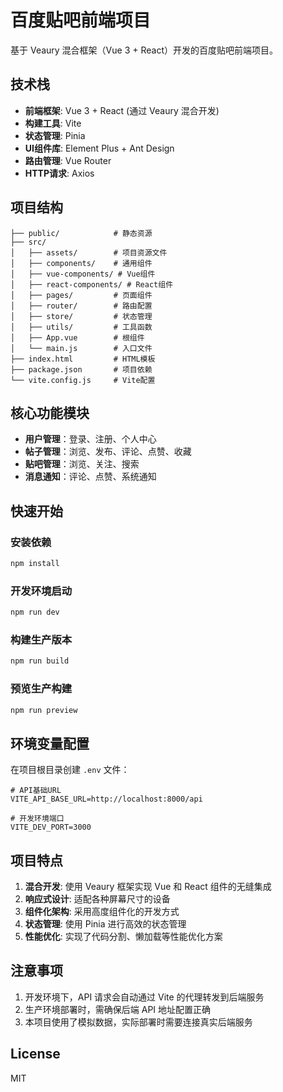 # 百度贴吧前端项目

基于 Veaury 混合框架（Vue 3 + React）开发的百度贴吧前端项目。

## 技术栈

- **前端框架**: Vue 3 + React (通过 Veaury 混合开发)
- **构建工具**: Vite
- **状态管理**: Pinia
- **UI组件库**: Element Plus + Ant Design
- **路由管理**: Vue Router
- **HTTP请求**: Axios

## 项目结构

```
├── public/            # 静态资源
├── src/
│   ├── assets/        # 项目资源文件
│   ├── components/    # 通用组件
│   ├── vue-components/ # Vue组件
│   ├── react-components/ # React组件
│   ├── pages/         # 页面组件
│   ├── router/        # 路由配置
│   ├── store/         # 状态管理
│   ├── utils/         # 工具函数
│   ├── App.vue        # 根组件
│   └── main.js        # 入口文件
├── index.html         # HTML模板
├── package.json       # 项目依赖
└── vite.config.js     # Vite配置
```

## 核心功能模块

- **用户管理**：登录、注册、个人中心
- **帖子管理**：浏览、发布、评论、点赞、收藏
- **贴吧管理**：浏览、关注、搜索
- **消息通知**：评论、点赞、系统通知

## 快速开始

### 安装依赖

```bash
npm install
```

### 开发环境启动

```bash
npm run dev
```

### 构建生产版本

```bash
npm run build
```

### 预览生产构建

```bash
npm run preview
```

## 环境变量配置

在项目根目录创建 `.env` 文件：

```
# API基础URL
VITE_API_BASE_URL=http://localhost:8000/api

# 开发环境端口
VITE_DEV_PORT=3000
```

## 项目特点

1. **混合开发**: 使用 Veaury 框架实现 Vue 和 React 组件的无缝集成
2. **响应式设计**: 适配各种屏幕尺寸的设备
3. **组件化架构**: 采用高度组件化的开发方式
4. **状态管理**: 使用 Pinia 进行高效的状态管理
5. **性能优化**: 实现了代码分割、懒加载等性能优化方案

## 注意事项

1. 开发环境下，API 请求会自动通过 Vite 的代理转发到后端服务
2. 生产环境部署时，需确保后端 API 地址配置正确
3. 本项目使用了模拟数据，实际部署时需要连接真实后端服务

## License

MIT